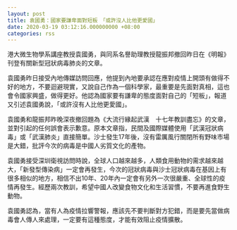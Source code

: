 ```yaml
---
layout: post
title: 袁國勇：國家要謙卑面對短板　「或許沒人比他更愛國」
date: 2020-03-19 03:12:16.000000000 +08:00
categories: rss
---
```


港大微生物學系講座教授袁國勇，與同系名譽助理教授龍振邦撤回昨日在《明報》刊登有關新型冠狀病毒肺炎的文章。

袁國勇昨日接受內地傳媒訪問回應，他提到內地要承認在應對疫情上開頭有做得不好的地方，不要迴避現實，又說自己作為一個科學家，最重要是先面對真相，這也會令國家興盛，做得更好。他認為國家要有謙卑的態度面對自己的「短板」，報道又引述袁國勇說，「或許沒有人比他更愛國」。

袁國勇和龍振邦昨晚深夜撤回題為《大流行緣起武漢　十七年教訓盡忘》的文章，並對引起的任何誤會表示歉意。原本文章指，民間及國際媒體使用「武漢冠狀病毒」或「武漢肺炎」直接簡單。沙士發生17年後，沒有雷厲風行關閉所有野味市場是大錯，批評今次的病毒是中國人劣質文化的產物。

袁國勇接受深圳衛視訪問時說，全球人口越來越多，人類食用動物的需求越來越大，「新發型傳染病」一定會再發生，今次的冠狀病毒與沙士冠狀病毒在基因上有很多相似的地方，相信不出10年、20年內一定會有另外一次很嚴重、全球性的疫情再發生。經歷兩次教訓，希望中國人改變食物文化和生活習慣，不要再進食野生動物。

袁國勇認為，當有人為疫情拉響警報，應該先不要判斷對方犯錯，而是要先當做病毒會人傳人來處理，一定要有這種態度，才能有效阻止疫情擴散。
